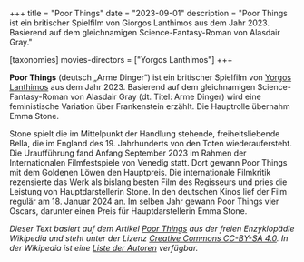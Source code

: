 +++
title = "Poor Things"
date = "2023-09-01"
description = "Poor Things ist ein britischer Spielfilm von Giorgos Lanthimos aus dem Jahr 2023. Basierend auf dem gleichnamigen Science-Fantasy-Roman von Alasdair Gray."

[taxonomies]
movies-directors = ["Yorgos Lanthimos"]
+++

**Poor Things** (deutsch „Arme Dinger“) ist ein britischer Spielfilm von [Yorgos Lanthimos](/de/movies-directors/yorgos-lanthimos) aus dem Jahr 2023. Basierend auf dem gleichnamigen Science-Fantasy-Roman von Alasdair Gray (dt. Titel: Arme Dinger) wird eine feministische Variation über Frankenstein erzählt. Die Hauptrolle übernahm Emma Stone.

Stone spielt die im Mittelpunkt der Handlung stehende, freiheitsliebende Bella, die im England des 19. Jahrhunderts von den Toten wiederaufersteht. Die Uraufführung fand Anfang September 2023 im Rahmen der Internationalen Filmfestspiele von Venedig statt. Dort gewann Poor Things mit dem Goldenen Löwen den Hauptpreis. Die internationale Filmkritik rezensierte das Werk als bislang besten Film des Regisseurs und pries die Leistung von Hauptdarstellerin Stone. In den deutschen Kinos lief der Film regulär am 18. Januar 2024 an. Im selben Jahr gewann Poor Things vier Oscars, darunter einen Preis für Hauptdarstellerin Emma Stone.

*Dieser Text basiert auf dem Artikel [Poor Things](https://de.wikipedia.org/wiki/Poor_Things) aus der freien Enzyklopädie Wikipedia und steht unter der Lizenz [Creative Commons CC-BY-SA 4.0](https://creativecommons.org/licenses/by-sa/4.0/deed.de). In der Wikipedia ist eine [Liste der Autoren](https://de.wikipedia.org/w/index.php?title=Poor_Things&action=history) verfügbar.*
